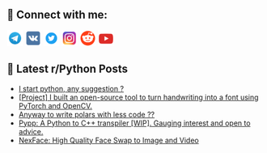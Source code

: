 ## 🔎 Connect with me:
[<img src="https://github.com/bullbesh/bullbesh/blob/main/images/Telegram.png" width="32" height="32" />](https://t.me/bullbesh)
[<img src="https://github.com/bullbesh/bullbesh/blob/main/images/VK.png" width="32" height="32" />](https://vk.com/bullbesh)
[<img src="https://github.com/bullbesh/bullbesh/blob/main/images/Twitter.png" width="32" height="32" />](https://twitter.com/bullbesh1)
[<img src="https://github.com/bullbesh/bullbesh/blob/main/images/Instagram.png" width="32" height="32" />](https://www.instagram.com/bullbesh)
[<img src="https://github.com/bullbesh/bullbesh/blob/main/images/Reddit.png" width="32" height="32" />](https://www.reddit.com/user/bullbesh)
[<img src="https://github.com/bullbesh/bullbesh/blob/main/images/YouTube.png" width="32" height="32" />](https://www.youtube.com/channel/UCtfjRs6uzgq5mfm8S06WTcg)

## 📕 Latest r/Python Posts
<!-- BLOG-POST-LIST:START -->
- [I start python, any suggestion ?](https://www.reddit.com/r/Python/comments/1lamt13/i_start_python_any_suggestion/)
- [[Project] I built an open-source tool to turn handwriting into a font using PyTorch and OpenCV.](https://www.reddit.com/r/Python/comments/1laipn1/project_i_built_an_opensource_tool_to_turn/)
- [Anyway to write polars with less code ??](https://www.reddit.com/r/Python/comments/1lafr6s/anyway_to_write_polars_with_less_code/)
- [Pypp: A Python to C++ transpiler [WIP]. Gauging interest and open to advice.](https://www.reddit.com/r/Python/comments/1laf5ss/pypp_a_python_to_c_transpiler_wip_gauging/)
- [NexFace: High Quality Face Swap to Image and Video](https://www.reddit.com/r/Python/comments/1ladu54/nexface_high_quality_face_swap_to_image_and_video/)
<!-- BLOG-POST-LIST:END -->
